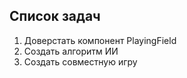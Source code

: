 ## Список задач
1. Доверстать компонент PlayingField
2. Создать алгоритм ИИ
3. Создать совместную игру